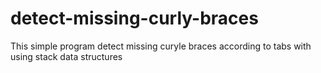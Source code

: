 # detect-missing-curly-braces
This simple program detect missing curyle braces according to tabs with using stack data structures
